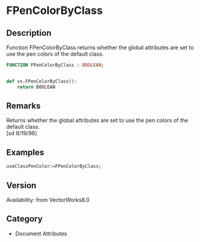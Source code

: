 # FPenColorByClass

## Description
Function FPenColorByClass returns whether the global attributes are set to use the pen colors of the default class.

```pascal
FUNCTION FPenColorByClass : BOOLEAN;
```

```python

def vs.FPenColorByClass():
    return BOOLEAN
```

## Remarks
Returns whether the global attributes are set to use the pen colors of the default class.<BR>
[sd 8/19/98]

## Examples
```pascal
useClassPenColor:=FPenColorByClass;
```

## Version
Availability: from VectorWorks8.0
## Category
* Document Attributes

